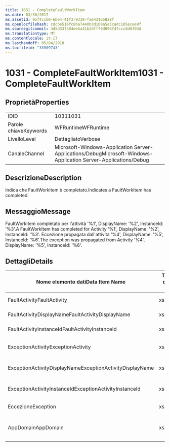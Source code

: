 ```yaml
---
title: 1031 - CompleteFaultWorkItem
ms.date: 03/30/2017
ms.assetid: 95f4ccb0-6be4-41f3-9330-fae43165828f
ms.openlocfilehash: cdcbe516fc8ba7440b3d109a5e5cadc105ecee9f
ms.sourcegitcommit: 3d5d33f384eeba41b2dff79d096f47ccc8d8f03d
ms.translationtype: MT
ms.contentlocale: it-IT
ms.lasthandoff: 05/04/2018
ms.locfileid: "33509743"
---
```

# <a name="1031---completefaultworkitem"></a><span data-ttu-id="a5c5f-102">1031 - CompleteFaultWorkItem</span><span class="sxs-lookup"><span data-stu-id="a5c5f-102">1031 - CompleteFaultWorkItem</span></span>
## <a name="properties"></a><span data-ttu-id="a5c5f-103">Proprietà</span><span class="sxs-lookup"><span data-stu-id="a5c5f-103">Properties</span></span>  
  
|||  
|-|-|  
|<span data-ttu-id="a5c5f-104">ID</span><span class="sxs-lookup"><span data-stu-id="a5c5f-104">ID</span></span>|<span data-ttu-id="a5c5f-105">1031</span><span class="sxs-lookup"><span data-stu-id="a5c5f-105">1031</span></span>|  
|<span data-ttu-id="a5c5f-106">Parole chiave</span><span class="sxs-lookup"><span data-stu-id="a5c5f-106">Keywords</span></span>|<span data-ttu-id="a5c5f-107">WFRuntime</span><span class="sxs-lookup"><span data-stu-id="a5c5f-107">WFRuntime</span></span>|  
|<span data-ttu-id="a5c5f-108">Livello</span><span class="sxs-lookup"><span data-stu-id="a5c5f-108">Level</span></span>|<span data-ttu-id="a5c5f-109">Dettagliato</span><span class="sxs-lookup"><span data-stu-id="a5c5f-109">Verbose</span></span>|  
|<span data-ttu-id="a5c5f-110">Canale</span><span class="sxs-lookup"><span data-stu-id="a5c5f-110">Channel</span></span>|<span data-ttu-id="a5c5f-111">Microsoft-Windows-Application Server-Applications/Debug</span><span class="sxs-lookup"><span data-stu-id="a5c5f-111">Microsoft-Windows-Application Server-Applications/Debug</span></span>|  
  
## <a name="description"></a><span data-ttu-id="a5c5f-112">Descrizione</span><span class="sxs-lookup"><span data-stu-id="a5c5f-112">Description</span></span>  
 <span data-ttu-id="a5c5f-113">Indica che FaultWorkItem è completato.</span><span class="sxs-lookup"><span data-stu-id="a5c5f-113">Indicates a FaultWorkItem has completed.</span></span>  
  
## <a name="message"></a><span data-ttu-id="a5c5f-114">Messaggio</span><span class="sxs-lookup"><span data-stu-id="a5c5f-114">Message</span></span>  
 <span data-ttu-id="a5c5f-115">FaultWorkItem completato per l'attività '%1', DisplayName: '%2', InstanceId: '%3'.</span><span class="sxs-lookup"><span data-stu-id="a5c5f-115">A FaultWorkItem has completed for Activity '%1', DisplayName: '%2', InstanceId: '%3'.</span></span> <span data-ttu-id="a5c5f-116">Eccezione propagata dall'attività '%4', DisplayName: '%5', InstanceId: '%6'.</span><span class="sxs-lookup"><span data-stu-id="a5c5f-116">The exception was propagated from Activity '%4', DisplayName: '%5', InstanceId: '%6'.</span></span>  
  
## <a name="details"></a><span data-ttu-id="a5c5f-117">Dettagli</span><span class="sxs-lookup"><span data-stu-id="a5c5f-117">Details</span></span>  
  
|<span data-ttu-id="a5c5f-118">Nome elemento dati</span><span class="sxs-lookup"><span data-stu-id="a5c5f-118">Data Item Name</span></span>|<span data-ttu-id="a5c5f-119">Tipo elemento dati</span><span class="sxs-lookup"><span data-stu-id="a5c5f-119">Data Item Type</span></span>|<span data-ttu-id="a5c5f-120">Descrizione</span><span class="sxs-lookup"><span data-stu-id="a5c5f-120">Description</span></span>|  
|--------------------|--------------------|-----------------|  
|<span data-ttu-id="a5c5f-121">FaultActivity</span><span class="sxs-lookup"><span data-stu-id="a5c5f-121">FaultActivity</span></span>|<span data-ttu-id="a5c5f-122">xs:string</span><span class="sxs-lookup"><span data-stu-id="a5c5f-122">xs:string</span></span>|<span data-ttu-id="a5c5f-123">Il nome del tipo di attività fault.</span><span class="sxs-lookup"><span data-stu-id="a5c5f-123">The type name of the fault activity.</span></span>|  
|<span data-ttu-id="a5c5f-124">FaultActivityDisplayName</span><span class="sxs-lookup"><span data-stu-id="a5c5f-124">FaultActivityDisplayName</span></span>|<span data-ttu-id="a5c5f-125">xs:string</span><span class="sxs-lookup"><span data-stu-id="a5c5f-125">xs:string</span></span>|<span data-ttu-id="a5c5f-126">Nome visualizzato dell'attività fault.</span><span class="sxs-lookup"><span data-stu-id="a5c5f-126">The display name of the fault activity.</span></span>|  
|<span data-ttu-id="a5c5f-127">FaultActivityInstanceId</span><span class="sxs-lookup"><span data-stu-id="a5c5f-127">FaultActivityInstanceId</span></span>|<span data-ttu-id="a5c5f-128">xs:string</span><span class="sxs-lookup"><span data-stu-id="a5c5f-128">xs:string</span></span>|<span data-ttu-id="a5c5f-129">ID dell'istanza dell'attività fault.</span><span class="sxs-lookup"><span data-stu-id="a5c5f-129">The instance id of the fault activity.</span></span>|  
|<span data-ttu-id="a5c5f-130">ExceptionActivity</span><span class="sxs-lookup"><span data-stu-id="a5c5f-130">ExceptionActivity</span></span>|<span data-ttu-id="a5c5f-131">xs:string</span><span class="sxs-lookup"><span data-stu-id="a5c5f-131">xs:string</span></span>|<span data-ttu-id="a5c5f-132">Il nome del tipo di attività che ha generato l'eccezione.</span><span class="sxs-lookup"><span data-stu-id="a5c5f-132">The type name of the activity that threw the exception.</span></span>|  
|<span data-ttu-id="a5c5f-133">ExceptionActivityDisplayName</span><span class="sxs-lookup"><span data-stu-id="a5c5f-133">ExceptionActivityDisplayName</span></span>|<span data-ttu-id="a5c5f-134">xs:string</span><span class="sxs-lookup"><span data-stu-id="a5c5f-134">xs:string</span></span>|<span data-ttu-id="a5c5f-135">Il nome visualizzato dell'attività che ha generato l'eccezione.</span><span class="sxs-lookup"><span data-stu-id="a5c5f-135">The display name of the activity that threw the exception.</span></span>|  
|<span data-ttu-id="a5c5f-136">ExceptionActivityInstanceId</span><span class="sxs-lookup"><span data-stu-id="a5c5f-136">ExceptionActivityInstanceId</span></span>|<span data-ttu-id="a5c5f-137">xs:string</span><span class="sxs-lookup"><span data-stu-id="a5c5f-137">xs:string</span></span>|<span data-ttu-id="a5c5f-138">ID dell'istanza dell'attività che ha generato l'eccezione.</span><span class="sxs-lookup"><span data-stu-id="a5c5f-138">The instance id of the activity that threw the exception.</span></span>|  
|<span data-ttu-id="a5c5f-139">Eccezione</span><span class="sxs-lookup"><span data-stu-id="a5c5f-139">Exception</span></span>|<span data-ttu-id="a5c5f-140">xs:string</span><span class="sxs-lookup"><span data-stu-id="a5c5f-140">xs:string</span></span>|<span data-ttu-id="a5c5f-141">Dettagli dell'eccezione.</span><span class="sxs-lookup"><span data-stu-id="a5c5f-141">The exception details for the exception</span></span>|  
|<span data-ttu-id="a5c5f-142">AppDomain</span><span class="sxs-lookup"><span data-stu-id="a5c5f-142">AppDomain</span></span>|<span data-ttu-id="a5c5f-143">xs:string</span><span class="sxs-lookup"><span data-stu-id="a5c5f-143">xs:string</span></span>|<span data-ttu-id="a5c5f-144">Stringa restituita da AppDomain.CurrentDomain.FriendlyName.</span><span class="sxs-lookup"><span data-stu-id="a5c5f-144">The string returned by AppDomain.CurrentDomain.FriendlyName.</span></span>|

